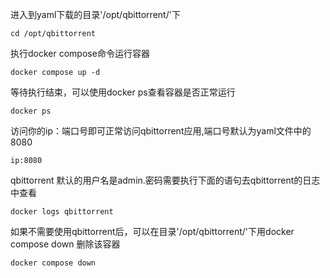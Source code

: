  进入到yaml下载的目录'/opt/qbittorrent/'下

```cd /opt/qbittorrent```

执行docker compose命令运行容器

```docker compose up -d```

等待执行结束，可以使用docker ps查看容器是否正常运行

```docker ps```

访问你的ip：端口号即可正常访问qbittorrent应用,端口号默认为yaml文件中的8080

```ip:8080```

qbittorrent 默认的用户名是admin.密码需要执行下面的语句去qbittorrent的日志中查看

```docker logs qbittorrent```

如果不需要使用qbittorrent后，可以在目录'/opt/qbittorrent/'下用docker compose down 删除该容器

```docker compose down```